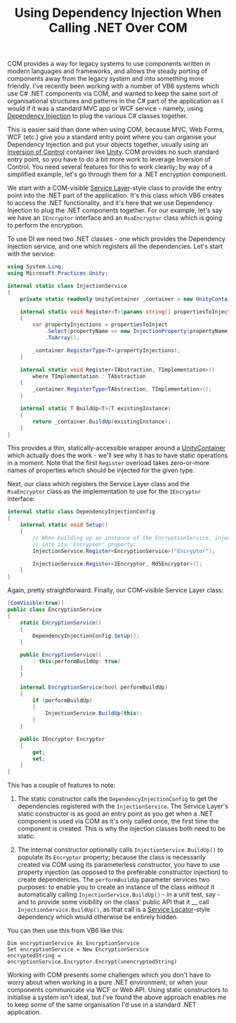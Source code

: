 ﻿---
layout: post
title: Using Dependency Injection When Calling .NET Over COM
excerpt: I've recently been working with a number of VB6 systems which use C# .NET components via COM, and wanted to keep the same sort of organisational structures and patterns in the C# part of the application as I would if it was a standard MVC app or WCF service - namely, using Dependency Injection to plug the various C# classes together. This is easier said than done with COM, but here's an approach I've used to achieve it.
tags: [C&#35;, Programming Practices, Patterns, Dependency Injection (DI), Unity]
---

COM provides a way for legacy systems to use components written in modern languages and frameworks, and 
allows the steady porting of components away from the legacy system and into something more friendly. 
I've recently been working with a number of VB6 systems which use C# .NET components via COM, and wanted 
to keep the same sort of organisational structures and patterns in the C# part of the application as I 
would if it was a standard MVC app or WCF service - namely, using 
[Dependency Injection](https://en.wikipedia.org/wiki/Dependency_injection) to plug the various C# classes 
together.

This is easier said than done when using COM, because MVC, Web Forms, WCF (etc.) give you a standard 
entry point where you can organise your Dependency Injection and put your objects together, usually using 
an [Inversion of Control](https://en.wikipedia.org/wiki/Inversion_of_control) container like 
[Unity](https://github.com/unitycontainer/unity). COM provides no such standard entry point, so you have 
to do a bit more work to leverage Inversion of Control. You need several features for this to work cleanly; 
by way of a simplified example, let's go through them for a .NET encryption component.

We start with a COM-visible [Service Layer](https://martinfowler.com/eaaCatalog/serviceLayer.html)-style 
class to provide the entry point into the .NET part of the application. It's this class which VB6 creates 
to access the .NET functionality, and it's here that we use Dependency Injection to plug the .NET components 
together. For our example, let's say we have an `IEncryptor` interface and an `RsaEncryptor` class which 
is going to perform the encryption.

To use DI we need two .NET classes - one which provides the Dependency Injection service, and one which 
registers all the dependencies. Let's start with the service:

```csharp
using System.Linq;
using Microsoft.Practices.Unity;

internal static class InjectionService
{
    private static readonly UnityContainer _container = new UnityContainer();

    internal static void Register<T>(params string[] propertiesToInject)
    {
        var propertyInjections = propertiesToInject
            .Select(propertyName => new InjectionProperty(propertyName))
            .ToArray();

        _container.RegisterType<T>(propertyInjections);
    }

    internal static void Register<TAbstraction, TImplementation>()
        where TImplementation : TAbstraction
    {
        _container.RegisterType<TAbstraction, TImplementation>();
    }

    internal static T BuildUp<T>(T existingInstance)
    {
        return _container.BuildUp(existingInstance);
    }
}
```

This provides a thin, statically-accessible wrapper around a 
[UnityContainer](https://msdn.microsoft.com/en-us/library/dd203101.aspx) which actually does the work - 
we'll see why it has to have static operations in a moment. Note that the first `Register` overload takes 
zero-or-more names of properties which should be injected for the given type.

Next, our class which registers the Service Layer class and the `RsaEncryptor` class as the implementation 
to use for the `IEncryptor` interface:

```csharp
internal static class DependencyInjectionConfig
{
    internal static void Setup()
    {
        // When building up an instance of the EncryptionService, inject a value
        // into its 'Encryptor' property:
        InjectionService.Register<EncryptionService>("Encryptor");

        InjectionService.Register<IEncryptor, Md5Encryptor>();
    }
}
```

Again, pretty straightforward. Finally, our COM-visible Service Layer class:

```csharp
[ComVisible(true)]
public class EncryptionService
{
    static EncryptionService()
    {
        DependencyInjectionConfig.Setup();
    }

    public EncryptionService()
        : this(performBuildUp: true)
    {
    }

    internal EncryptionService(bool performBuildUp)
    {
        if (performBuildUp)
        {
            InjectionService.BuildUp(this);
        }
    }

    public IEncryptor Encryptor
    {
        get;
        set;
    }
}
```

This has a couple of features to note:

1. The static constructor calls the `DependencyInjectionConfig` to get the dependencies registered with 
   the `InjectionService`. The Service Layer's static constructor is as good an entry point as you get 
   when a .NET component is used via COM as it's only called once, the first time the component is created. 
   This is why the injection classes both need to be static.

2. The internal constructor optionally calls `InjectionService.BuildUp()` to populate its `Encryptor` property;
   because the class is necessarily created via COM using its parameterless constructor, you have to use 
   property injection (as opposed to the preferable constructor injection) to create dependencies. The 
   `performBuildUp` parameter services two purposes: to enable you to create an instance of the class 
   _without_ it automatically calling `InjectionService.BuildUp()` - in a unit test, say - and to provide 
   some visibility on the class' public API that it __ call `InjectionService.BuildUp()`, as that call is 
   a [Service Locator](https://blog.ploeh.dk/2010/02/03/ServiceLocatorisanAnti-Pattern)-style dependency 
   which would otherwise be entirely hidden.

You can then use this from VB6 like this:

```visualbasic
Dim encryptionService As EncryptionService
Set encryptionService = New EncryptionService
encryptedString = encryptionService.Encryptor.Encrypt(unencryptedString)
```

Working with COM presents some challenges which you don't have to worry about when working in a pure 
.NET environment, or when your components communicate via WCF or Web API. Using static constructors to 
initialise a system isn't ideal, but I've found the above approach enables me to keep some of the same 
organisation I'd use in a standard .NET application.